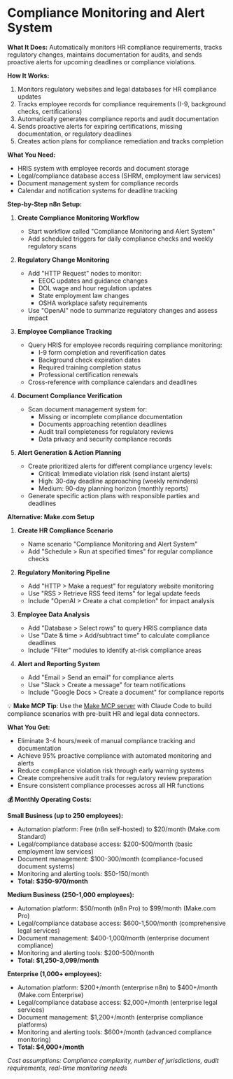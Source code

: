 # Compliance Monitoring and Alert System

**What It Does:** Automatically monitors HR compliance requirements, tracks regulatory changes, maintains documentation for audits, and sends proactive alerts for upcoming deadlines or compliance violations.

**How It Works:**
1. Monitors regulatory websites and legal databases for HR compliance updates
2. Tracks employee records for compliance requirements (I-9, background checks, certifications)
3. Automatically generates compliance reports and audit documentation
4. Sends proactive alerts for expiring certifications, missing documentation, or regulatory deadlines
5. Creates action plans for compliance remediation and tracks completion

**What You Need:**
- HRIS system with employee records and document storage
- Legal/compliance database access (SHRM, employment law services)
- Document management system for compliance records
- Calendar and notification systems for deadline tracking

**Step-by-Step n8n Setup:**

1. **Create Compliance Monitoring Workflow**
   - Start workflow called "Compliance Monitoring and Alert System"
   - Add scheduled triggers for daily compliance checks and weekly regulatory scans

2. **Regulatory Change Monitoring**
   - Add "HTTP Request" nodes to monitor:
     - EEOC updates and guidance changes
     - DOL wage and hour regulation updates
     - State employment law changes
     - OSHA workplace safety requirements
   - Use "OpenAI" node to summarize regulatory changes and assess impact

3. **Employee Compliance Tracking**
   - Query HRIS for employee records requiring compliance monitoring:
     - I-9 form completion and reverification dates
     - Background check expiration dates
     - Required training completion status
     - Professional certification renewals
   - Cross-reference with compliance calendars and deadlines

4. **Document Compliance Verification**
   - Scan document management system for:
     - Missing or incomplete compliance documentation
     - Documents approaching retention deadlines
     - Audit trail completeness for regulatory reviews
     - Data privacy and security compliance records

5. **Alert Generation & Action Planning**
   - Create prioritized alerts for different compliance urgency levels:
     - Critical: Immediate violation risk (send instant alerts)
     - High: 30-day deadline approaching (weekly reminders)
     - Medium: 90-day planning horizon (monthly reports)
   - Generate specific action plans with responsible parties and deadlines

**Alternative: Make.com Setup**

1. **Create HR Compliance Scenario**
   - Name scenario "Compliance Monitoring and Alert System"
   - Add "Schedule > Run at specified times" for regular compliance checks

2. **Regulatory Monitoring Pipeline**
   - Add "HTTP > Make a request" for regulatory website monitoring
   - Use "RSS > Retrieve RSS feed items" for legal update feeds
   - Include "OpenAI > Create a chat completion" for impact analysis

3. **Employee Data Analysis**
   - Add "Database > Select rows" to query HRIS compliance data
   - Use "Date & time > Add/subtract time" to calculate compliance deadlines
   - Include "Filter" modules to identify at-risk compliance areas

4. **Alert and Reporting System**
   - Add "Email > Send an email" for compliance alerts
   - Use "Slack > Create a message" for team notifications
   - Include "Google Docs > Create a document" for compliance reports

💡 **Make MCP Tip**: Use the [Make MCP server](https://github.com/integromat/make-mcp-server) with Claude Code to build compliance scenarios with pre-built HR and legal data connectors.

**What You Get:**
- Eliminate 3-4 hours/week of manual compliance tracking and documentation
- Achieve 95% proactive compliance with automated monitoring and alerts
- Reduce compliance violation risk through early warning systems
- Create comprehensive audit trails for regulatory review preparation
- Ensure consistent compliance processes across all HR functions

**💰 Monthly Operating Costs:**

**Small Business (up to 250 employees):**
- Automation platform: Free (n8n self-hosted) to $20/month (Make.com Standard)
- Legal/compliance database access: $200-500/month (basic employment law services)
- Document management: $100-300/month (compliance-focused document systems)
- Monitoring and alerting tools: $50-150/month
- **Total: $350-970/month**

**Medium Business (250-1,000 employees):**
- Automation platform: $50/month (n8n Pro) to $99/month (Make.com Pro)
- Legal/compliance database access: $600-1,500/month (comprehensive legal services)
- Document management: $400-1,000/month (enterprise document compliance)
- Monitoring and alerting tools: $200-500/month
- **Total: $1,250-3,099/month**

**Enterprise (1,000+ employees):**
- Automation platform: $200+/month (enterprise n8n) to $400+/month (Make.com Enterprise)
- Legal/compliance database access: $2,000+/month (enterprise legal services)
- Document management: $1,200+/month (enterprise compliance platforms)
- Monitoring and alerting tools: $600+/month (advanced compliance monitoring)
- **Total: $4,000+/month**

*Cost assumptions: Compliance complexity, number of jurisdictions, audit requirements, real-time monitoring needs*